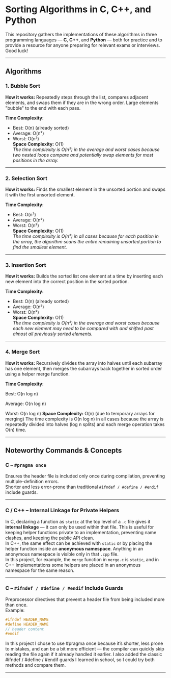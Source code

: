 # Sorting Algorithms in C, C++, and Python

This repository gathers the implementations of these algorithms in three programming languages — **C**, **C++**, and **Python** — both for practice and to provide a resource for anyone preparing for relevant exams or interviews. Good luck!

---

## Algorithms

### 1. Bubble Sort
**How it works:** Repeatedly steps through the list, compares adjacent elements, and swaps them if they are in the wrong order. Large elements "bubble" to the end with each pass.  

**Time Complexity:**  
- Best: O(n) (already sorted)  
- Average: O(n²)  
- Worst: O(n²)  
**Space Complexity:** O(1)  
*The time complexity is O(n²) in the average and worst cases because two nested loops compare and potentially swap elements for most positions in the array.*

---

### 2. Selection Sort
**How it works:** Finds the smallest element in the unsorted portion and swaps it with the first unsorted element.  

**Time Complexity:**  
- Best: O(n²)  
- Average: O(n²)  
- Worst: O(n²)  
**Space Complexity:** O(1)  
*The time complexity is O(n²) in all cases because for each position in the array, the algorithm scans the entire remaining unsorted portion to find the smallest element.*

---

### 3. Insertion Sort
**How it works:** Builds the sorted list one element at a time by inserting each new element into the correct position in the sorted portion.  

**Time Complexity:**  
- Best: O(n) (already sorted)  
- Average: O(n²)  
- Worst: O(n²)  
**Space Complexity:** O(1)  
*The time complexity is O(n²) in the average and worst cases because each new element may need to be compared with and shifted past almost all previously sorted elements.*

---

### 4. Merge Sort
**How it works:** Recursively divides the array into halves until each subarray has one element, then merges the subarrays back together in sorted order using a helper merge function.

**Time Complexity:** 

Best: O(n log n)

Average: O(n log n)

Worst: O(n log n)
**Space Complexity:** O(n) (due to temporary arrays for merging)
The time complexity is O(n log n) in all cases because the array is repeatedly divided into halves (log n splits) and each merge operation takes O(n) time.

---

## Noteworthy Commands & Concepts

### **C – `#pragma once`**
Ensures the header file is included only once during compilation, preventing multiple-definition errors.  
Shorter and less error-prone than traditional `#ifndef / #define / #endif` include guards.

---

### **C / C++ – Internal Linkage for Private Helpers**
In C, declaring a function as `static` at the top level of a `.c` file gives it **internal linkage** — it can only be used within that file. This is useful for keeping helper functions private to an implementation, preventing name clashes, and keeping the public API clean.  
In C++, the same effect can be achieved with `static` or by placing the helper function inside an **anonymous namespace**. Anything in an anonymous namespace is visible only in that `.cpp` file.  
In this project, for example, the `merge` function in `merge.c` is `static`, and in C++ implementations some helpers are placed in an anonymous namespace for the same reason.


---

### **C – `#ifndef / #define / #endif` Include Guards**
Preprocessor directives that prevent a header file from being included more than once.  
Example:
```c
#ifndef HEADER_NAME
#define HEADER_NAME
// header content
#endif
```
In this project I chose to use #pragma once because it’s shorter, less prone to mistakes, and can be a bit more efficient — the compiler can quickly skip reading the file again if it already handled it earlier. I also added the classic #ifndef / #define / #endif guards I learned in school, so I could try both methods and compare them.

---
